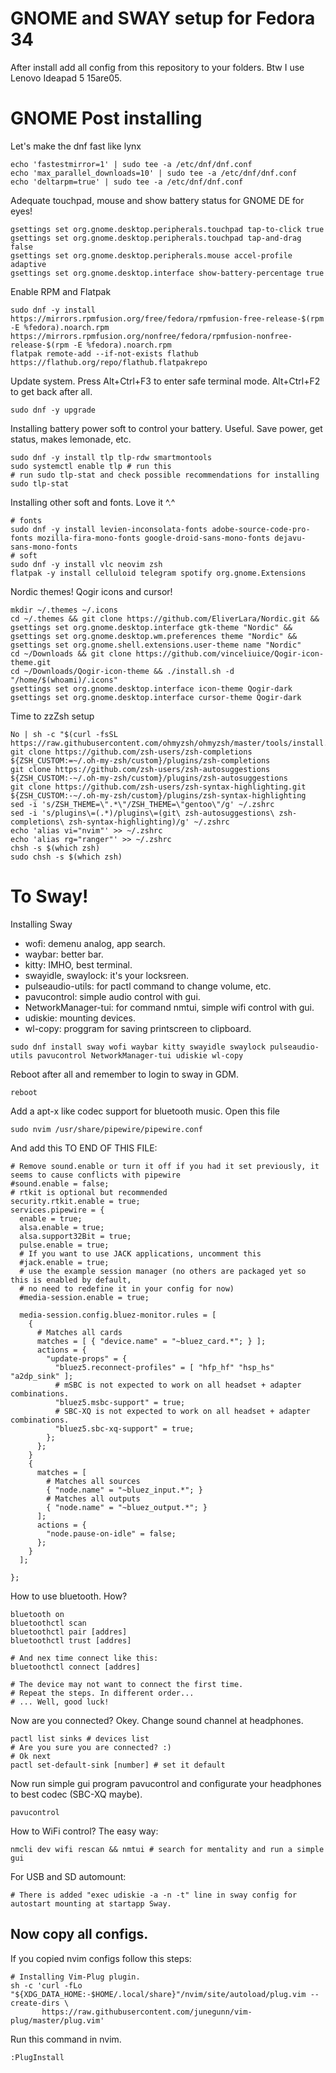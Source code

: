 # GNOME and SWAY setup for Fedora 34

After install add all config from this repository to your folders. Btw I use Lenovo Ideapad 5 15are05.

# GNOME Post installing
Let's make the dnf fast like lynx
~~~
echo 'fastestmirror=1' | sudo tee -a /etc/dnf/dnf.conf
echo 'max_parallel_downloads=10' | sudo tee -a /etc/dnf/dnf.conf
echo 'deltarpm=true' | sudo tee -a /etc/dnf/dnf.conf
~~~
Adequate touchpad, mouse and show battery status for GNOME DE for eyes!
~~~
gsettings set org.gnome.desktop.peripherals.touchpad tap-to-click true
gsettings set org.gnome.desktop.peripherals.touchpad tap-and-drag false
gsettings set org.gnome.desktop.peripherals.mouse accel-profile adaptive
gsettings set org.gnome.desktop.interface show-battery-percentage true
~~~
Enable RPM and Flatpak
~~~
sudo dnf -y install https://mirrors.rpmfusion.org/free/fedora/rpmfusion-free-release-$(rpm -E %fedora).noarch.rpm https://mirrors.rpmfusion.org/nonfree/fedora/rpmfusion-nonfree-release-$(rpm -E %fedora).noarch.rpm
flatpak remote-add --if-not-exists flathub https://flathub.org/repo/flathub.flatpakrepo
~~~
Update system. Press Alt+Ctrl+F3 to enter safe terminal mode. Alt+Ctrl+F2 to get back after all. 
~~~
sudo dnf -y upgrade
~~~
Installing battery power soft to control your battery. Useful. Save power, get status, makes lemonade, etc.
~~~
sudo dnf -y install tlp tlp-rdw smartmontools
sudo systemctl enable tlp # run this
# run sudo tlp-stat and check possible recommendations for installing
sudo tlp-stat
~~~
Installing other soft and fonts. Love it ^.^
~~~
# fonts
sudo dnf -y install levien-inconsolata-fonts adobe-source-code-pro-fonts mozilla-fira-mono-fonts google-droid-sans-mono-fonts dejavu-sans-mono-fonts
# soft
sudo dnf -y install vlc neovim zsh
flatpak -y install celluloid telegram spotify org.gnome.Extensions
~~~
Nordic themes! Qogir icons and cursor!
~~~
mkdir ~/.themes ~/.icons
cd ~/.themes && git clone https://github.com/EliverLara/Nordic.git && gsettings set org.gnome.desktop.interface gtk-theme "Nordic" && gsettings set org.gnome.desktop.wm.preferences theme "Nordic" && gsettings set org.gnome.shell.extensions.user-theme name "Nordic"
cd ~/Downloads && git clone https://github.com/vinceliuice/Qogir-icon-theme.git
cd ~/Downloads/Qogir-icon-theme && ./install.sh -d "/home/$(whoami)/.icons"
gsettings set org.gnome.desktop.interface icon-theme Qogir-dark
gsettings set org.gnome.desktop.interface cursor-theme Qogir-dark
~~~
Time to zzZsh setup
~~~
No | sh -c "$(curl -fsSL https://raw.githubusercontent.com/ohmyzsh/ohmyzsh/master/tools/install.sh)"
git clone https://github.com/zsh-users/zsh-completions ${ZSH_CUSTOM:=~/.oh-my-zsh/custom}/plugins/zsh-completions
git clone https://github.com/zsh-users/zsh-autosuggestions ${ZSH_CUSTOM:-~/.oh-my-zsh/custom}/plugins/zsh-autosuggestions
git clone https://github.com/zsh-users/zsh-syntax-highlighting.git ${ZSH_CUSTOM:-~/.oh-my-zsh/custom}/plugins/zsh-syntax-highlighting
sed -i 's/ZSH_THEME=\".*\"/ZSH_THEME=\"gentoo\"/g' ~/.zshrc
sed -i 's/plugins\=(.*)/plugins\=(git\ zsh-autosuggestions\ zsh-completions\ zsh-syntax-highlighting)/g' ~/.zshrc
echo 'alias vi="nvim"' >> ~/.zshrc
echo 'alias rg="ranger"' >> ~/.zshrc
chsh -s $(which zsh)
sudo chsh -s $(which zsh)
~~~
# To Sway!
Installing Sway

- wofi: demenu analog, app search.
- waybar: better bar.
- kitty: IMHO, best terminal.
- swayidle, swaylock: it's your locksreen. 
- pulseaudio-utils: for pactl command to change volume, etc.
- pavucontrol: simple audio control with gui.
- NetworkManager-tui: for command nmtui, simple wifi control with gui.
- udiskie: mounting devices.
- wl-copy: proggram for saving printscreen to clipboard.
~~~
sudo dnf install sway wofi waybar kitty swayidle swaylock pulseaudio-utils pavucontrol NetworkManager-tui udiskie wl-copy
~~~
Reboot after all and remember to login to sway in GDM.
~~~
reboot
~~~
Add a apt-x like codec support for bluetooth music. Open this file
```
sudo nvim /usr/share/pipewire/pipewire.conf
```
And add this TO END OF THIS FILE:
~~~
# Remove sound.enable or turn it off if you had it set previously, it seems to cause conflicts with pipewire
#sound.enable = false;
# rtkit is optional but recommended
security.rtkit.enable = true;
services.pipewire = {
  enable = true;
  alsa.enable = true;
  alsa.support32Bit = true;
  pulse.enable = true;
  # If you want to use JACK applications, uncomment this
  #jack.enable = true;
  # use the example session manager (no others are packaged yet so this is enabled by default,
  # no need to redefine it in your config for now)
  #media-session.enable = true;
  
  media-session.config.bluez-monitor.rules = [
    {
      # Matches all cards
      matches = [ { "device.name" = "~bluez_card.*"; } ];
      actions = {
        "update-props" = {
          "bluez5.reconnect-profiles" = [ "hfp_hf" "hsp_hs" "a2dp_sink" ];
          # mSBC is not expected to work on all headset + adapter combinations.
          "bluez5.msbc-support" = true;
          # SBC-XQ is not expected to work on all headset + adapter combinations.
          "bluez5.sbc-xq-support" = true;
        };
      };
    }
    {
      matches = [
        # Matches all sources
        { "node.name" = "~bluez_input.*"; }
        # Matches all outputs
        { "node.name" = "~bluez_output.*"; }
      ];
      actions = {
        "node.pause-on-idle" = false;
      };
    }
  ];
  
};
~~~
How to use bluetooth. How?
~~~
bluetooth on
bluetoothctl scan
bluetoothctl pair [addres]
bluetoothctl trust [addres]

# And nex time connect like this:
bluetoothctl connect [addres]

# The device may not want to connect the first time. 
# Repeat the steps. In different order... 
# ... Well, good luck!
~~~
Now are you connected? Okey. Change sound channel at headphones.
~~~
pactl list sinks # devices list
# Are you sure you are connected? :)
# Ok next
pactl set-default-sink [number] # set it default
~~~
Now run simple gui program pavucontrol and configurate your headphones to best codec (SBC-XQ maybe).
~~~
pavucontrol
~~~
How to WiFi control? The easy way:
~~~
nmcli dev wifi rescan && nmtui # search for mentality and run a simple gui
~~~
For USB and SD automount:
~~~
# There is added "exec udiskie -a -n -t" line in sway config for autostart mounting at startapp Sway.   
~~~

## Now copy all configs. 

If you copied nvim configs follow this steps:
~~~
# Installing Vim-Plug plugin.
sh -c 'curl -fLo "${XDG_DATA_HOME:-$HOME/.local/share}"/nvim/site/autoload/plug.vim --create-dirs \
       https://raw.githubusercontent.com/junegunn/vim-plug/master/plug.vim'
~~~
Run this command in nvim.
~~~
:PlugInstall
~~~
